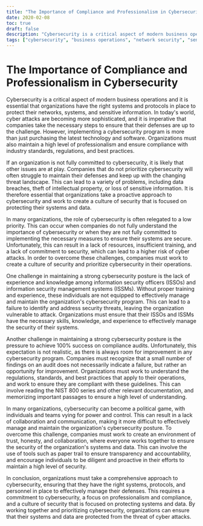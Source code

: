 ```yaml
---
title: "The Importance of Compliance and Professionalism in Cybersecurity"
date: 2020-02-08
toc: true
draft: false
description: "Cybersecurity is a critical aspect of modern business operations and requires a comprehensive approach that involves the right systems, protocols, and personnel to effectively manage defenses against cyberattacks."
tags: ["cybersecurity", "business operations", "network security", "sensitive information", "cyberattacks", "technology", "software", "professionalism", "compliance", "industry standards", "regulations", "best practices", "priority", "culture of security", "data breaches", "intellectual property", "proactive approach", "low priority", "lack of resources", "training", "commitment to security", "information security officers (ISSOs)", "information security management systems (ISSMs)", "training and experience", "security threats", "100% success on compliance audits", "regulations", "standards", "best practices", "NIST 800 series", "political game", "trust", "honesty", "collaboration", "papertrail", "transparency", "accountability"]
---
```

# The Importance of Compliance and Professionalism in Cybersecurity

Cybersecurity is a critical aspect of modern business operations and it is essential that organizations have the right systems and protocols in place to protect their networks, systems, and sensitive information. In today's world, cyber attacks are becoming more sophisticated, and it is imperative that companies take the necessary steps to ensure that their defenses are up to the challenge. However, implementing a cybersecurity program is more than just purchasing the latest technology and software. Organizations must also maintain a high level of professionalism and ensure compliance with industry standards, regulations, and best practices.

If an organization is not fully committed to cybersecurity, it is likely that other issues are at play. Companies that do not prioritize cybersecurity will often struggle to maintain their defenses and keep up with the changing threat landscape. This can lead to a variety of problems, including data breaches, theft of intellectual property, or loss of sensitive information. It is therefore essential that organizations take a proactive approach to cybersecurity and work to create a culture of security that is focused on protecting their systems and data.

In many organizations, the role of cybersecurity is often relegated to a low priority. This can occur when companies do not fully understand the importance of cybersecurity or when they are not fully committed to implementing the necessary measures to ensure their systems are secure. Unfortunately, this can result in a lack of resources, insufficient training, and a lack of commitment to security, which can lead to a higher risk of cyber attacks. In order to overcome these challenges, companies must work to create a culture of security and prioritize cybersecurity in their operations.

One challenge in maintaining a strong cybersecurity posture is the lack of experience and knowledge among information security officers (ISSOs) and information security management systems (ISSMs). Without proper training and experience, these individuals are not equipped to effectively manage and maintain the organization's cybersecurity program. This can lead to a failure to identify and address security threats, leaving the organization vulnerable to attack. Organizations must ensure that their ISSOs and ISSMs have the necessary skills, knowledge, and experience to effectively manage the security of their systems.

Another challenge in maintaining a strong cybersecurity posture is the pressure to achieve 100% success on compliance audits. Unfortunately, this expectation is not realistic, as there is always room for improvement in any cybersecurity program. Companies must recognize that a small number of findings on an audit does not necessarily indicate a failure, but rather an opportunity for improvement. Organizations must work to understand the regulations, standards, and best practices that apply to their operations, and work to ensure they are compliant with these guidelines. This can involve reading the NIST 800 series and other relevant documentation, and memorizing important passages to ensure a high level of understanding.

In many organizations, cybersecurity can become a political game, with individuals and teams vying for power and control. This can result in a lack of collaboration and communication, making it more difficult to effectively manage and maintain the organization's cybersecurity posture. To overcome this challenge, companies must work to create an environment of trust, honesty, and collaboration, where everyone works together to ensure the security of the organization's systems and data. This can involve the use of tools such as paper trail to ensure transparency and accountability, and encourage individuals to be diligent and proactive in their efforts to maintain a high level of security.

In conclusion, organizations must take a comprehensive approach to cybersecurity, ensuring that they have the right systems, protocols, and personnel in place to effectively manage their defenses. This requires a commitment to cybersecurity, a focus on professionalism and compliance, and a culture of security that is focused on protecting systems and data. By working together and prioritizing cybersecurity, organizations can ensure that their systems and data are protected from the threat of cyber attacks.